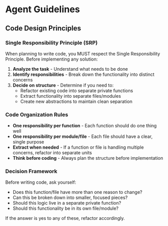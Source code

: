 # Agent Guidelines

## Code Design Principles

### Single Responsibility Principle (SRP)

When planning to write code, you MUST respect the Single Responsibility Principle. Before implementing any solution:

1. **Analyze the task** - Understand what needs to be done
2. **Identify responsibilities** - Break down the functionality into distinct concerns
3. **Decide on structure** - Determine if you need to:
   - Refactor existing code into separate private functions
   - Extract functionality into separate files/modules
   - Create new abstractions to maintain clean separation

### Code Organization Rules

- **One responsibility per function** - Each function should do one thing well
- **One responsibility per module/file** - Each file should have a clear, single purpose
- **Extract when needed** - If a function or file is handling multiple concerns, refactor into separate units
- **Think before coding** - Always plan the structure before implementation

### Decision Framework

Before writing code, ask yourself:
- Does this function/file have more than one reason to change?
- Can this be broken down into smaller, focused pieces?
- Should this logic live in a separate private function?
- Should this functionality be in its own file/module?

If the answer is yes to any of these, refactor accordingly.
